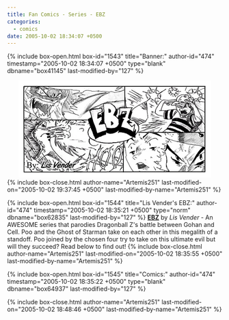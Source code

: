 ```yaml
---
title: Fan Comics - Series - EBZ
categories:
  - comics
date: 2005-10-02 18:34:07 +0500
---
```

{% include box-open.html box-id="1543" title="Banner:" author-id="474" timestamp="2005-10-02 18:34:07 +0500" type="blank" dbname="box41145" last-modified-by="127" %}
<center><img src="/comics/series/ebz/ebzbanner.jpg" /></center>
{% include box-close.html author-name="Artemis251" last-modified-on="2005-10-02 19:37:45 +0500" last-modified-by-name="Artemis251" %}

{% include box-open.html box-id="1544" title="Lis Vender's EBZ:" author-id="474" timestamp="2005-10-02 18:35:21 +0500" type="norm" dbname="box62835" last-modified-by="127" %}
<b><u>EBZ</u></b> by <i>Lis Vender</i> - An AWESOME series that parodies Dragonball Z's battle between Gohan and Cell. Poo and the Ghost of Starman take on each other in this megalith of a standoff. Poo joined by the chosen four try to take on this ultimate evil but will they succeed? Read below to find out! 
{% include box-close.html author-name="Artemis251" last-modified-on="2005-10-02 18:35:55 +0500" last-modified-by-name="Artemis251" %}

{% include box-open.html box-id="1545" title="Comics:" author-id="474" timestamp="2005-10-02 18:35:22 +0500" type="blank" dbname="box64937" last-modified-by="127" %}
<center><navigator search="`Title` like 'EBZ Part%'" section="title" display="no" /><displaytor mode="twocolumnlist"/></center>
{% include box-close.html author-name="Artemis251" last-modified-on="2005-10-02 18:48:46 +0500" last-modified-by-name="Artemis251" %}
